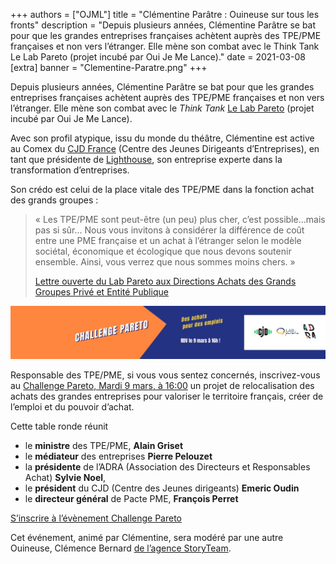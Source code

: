 +++
authors = ["OJML"]
title = "Clémentine Parâtre : Ouineuse sur tous les fronts"
description = "Depuis plusieurs années, Clémentine Parâtre se bat pour que les grandes entreprises françaises achètent auprès des TPE/PME françaises et non vers l’étranger. Elle mène son combat avec le Think Tank Le Lab Pareto (projet incubé par Oui Je Me Lance)."
date = 2021-03-08
[extra]
banner = "Clementine-Paratre.png"
+++

Depuis plusieurs années, Clémentine Parâtre se bat pour que les grandes entreprises françaises achètent auprès des TPE/PME françaises et non vers l’étranger. Elle mène son combat avec le _Think Tank_ [Le Lab Pareto](https://www.cjd.net/) (projet incubé par Oui Je Me Lance).

Avec son profil atypique, issu du monde du théâtre, Clémentine est active au Comex du [CJD France](https://www.cjd.net/) (Centre des Jeunes Dirigeants d’Entreprises), en tant que présidente de [Lighthouse](https://lh-experience.com/), son entreprise experte dans la transformation d’entreprises.

Son crédo est celui de la place vitale des TPE/PME dans la fonction achat des grands groupes :

> « Les TPE/PME sont peut-être (un peu) plus cher, c’est possible…mais pas si sûr… Nous vous invitons à considérer la différence de coût entre une PME française et un achat à l’étranger selon le modèle sociétal, économique et écologique que nous devons soutenir ensemble. Ainsi, vous verrez que nous sommes moins chers. »
> 
> [Lettre ouverte du Lab Pareto aux Directions Achats des Grands Groupes Privé et Entité Publique](https://www.wesign.it/fr/economie/onmatchle14)

![Challenge Pareto](1614586321338.jpg)

Responsable des TPE/PME, si vous vous sentez concernés, inscrivez-vous au [Challenge Pareto, Mardi 9 mars, à 16:00](https://www.linkedin.com/events/challengepareto6765969146241921025/) un projet de relocalisation des achats des grandes entreprises pour valoriser le territoire français, créer de l’emploi et du pouvoir d’achat.

Cette table ronde réunit

* le **ministre** des TPE/PME, **Alain Griset**
* le **médiateur** des entreprises **Pierre Pelouzet**
* la **présidente** de l’ADRA (Association des Directeurs et Responsables Achat) **Sylvie Noel**,
* le **président** du CJD (Centre des Jeunes dirigeants) **Emeric Oudin**
* le **directeur général** de Pacte PME, **François Perret**

[S’inscrire à l’évènement Challenge Pareto](https://www.linkedin.com/events/challengepareto6765969146241921025/)

Cet événement, animé par Clémentine, sera modéré par une autre Ouineuse, Clémence Bernard [de l’agence StoryTeam](https://www.storyteam.fr/).
